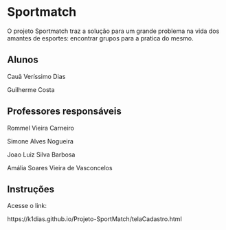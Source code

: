 
# Sportmatch
<p>O projeto Sportmatch traz a solução para um grande problema na vida dos amantes de esportes: encontrar grupos para a pratica do mesmo.</p>

## Alunos
<p>Cauã Veríssimo Dias</p>
<p>Guilherme Costa</p>

## Professores responsáveis
<p>Rommel Vieira Carneiro</p>
<p>Simone Alves Nogueira</p>
<p>Joao Luiz Silva Barbosa</p>
<p>Amália Soares Vieira de Vasconcelos</p>

## Instruções

<p>Acesse o link: </p>
<p>https://k1dias.github.io/Projeto-SportMatch/telaCadastro.html</p>